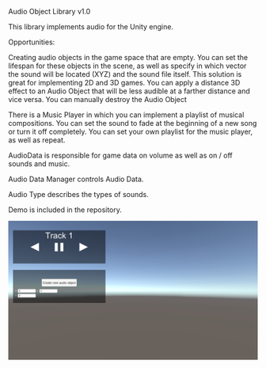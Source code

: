 Audio Object Library v1.0

This library implements audio for the Unity engine.

Opportunities:

Creating audio objects in the game space that are empty. You can set the lifespan for these objects in the scene, as well as specify in which vector the sound will be located (XYZ) and the sound file itself. This solution is great for implementing 2D and 3D games. You can apply a distance 3D effect to an Audio Object that will be less audible at a farther distance and vice versa. You can manually destroy the Audio Object

There is a Music Player in which you can implement a playlist of musical compositions. You can set the sound to fade at the beginning of a new song or turn it off completely. You can set your own playlist for the music player, as well as repeat.

AudioData is responsible for game data on volume as well as on / off sounds and music.

Audio Data Manager controls Audio Data.

Audio Type describes the types of sounds.

Demo is included in the repository.

![](https://raw.githubusercontent.com/Siphoin/AudioObjectLibrary/main/demo_screen.png)
